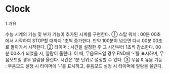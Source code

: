 # Clock
1.개요

수능 시계의 기능 및 부가 기능이 추가된 시계를 구현한다. 
① 스탑 워치 : 00분 00초에서 시작하여 STOP할 때까지 1초씩 증가한다. 만약 100분이 넘으면 다시 00분 00초로 돌아가서 시작한다.
② 타이머 : 시간을 설정한 후 그 시간부터 1초씩 감소한다. 00분 00초가 되었을 시, 알람이 울린다. 이 때, 무음모드일 경우 FND에 ‘-’를 표시하며, 무음모드일 경우 알람을 울린다. 시간은 1분 단위로 설정할 수 있다. 
③ 무음 & 유음 기능 : 무음모드 설정 시 타이머에 ‘-’를 표시하고, 유음모드 설정 시 타이머에 알람을 울린다.

